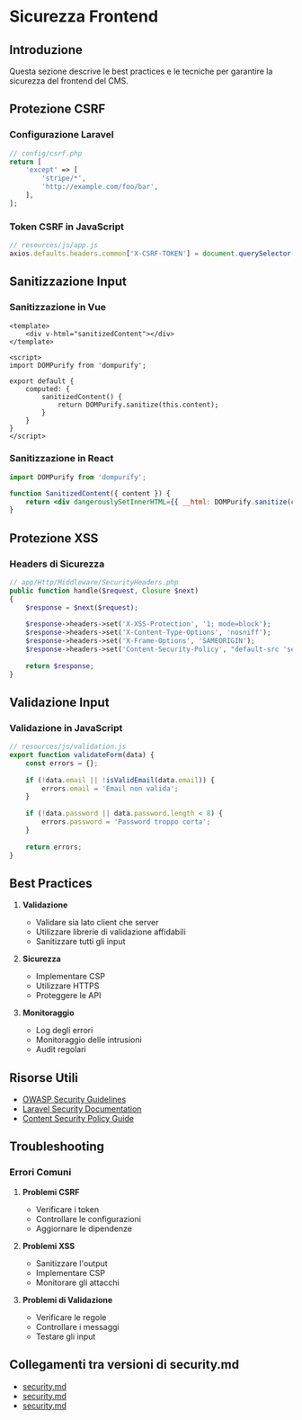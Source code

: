 # Sicurezza Frontend

## Introduzione

Questa sezione descrive le best practices e le tecniche per garantire la sicurezza del frontend del CMS.

## Protezione CSRF

### Configurazione Laravel
```php
// config/csrf.php
return [
    'except' => [
        'stripe/*',
        'http://example.com/foo/bar',
    ],
];
```

### Token CSRF in JavaScript
```javascript
// resources/js/app.js
axios.defaults.headers.common['X-CSRF-TOKEN'] = document.querySelector('meta[name="csrf-token"]').getAttribute('content');
```

## Sanitizzazione Input

### Sanitizzazione in Vue
```vue
<template>
    <div v-html="sanitizedContent"></div>
</template>

<script>
import DOMPurify from 'dompurify';

export default {
    computed: {
        sanitizedContent() {
            return DOMPurify.sanitize(this.content);
        }
    }
}
</script>
```

### Sanitizzazione in React
```jsx
import DOMPurify from 'dompurify';

function SanitizedContent({ content }) {
    return <div dangerouslySetInnerHTML={{ __html: DOMPurify.sanitize(content) }} />;
}
```

## Protezione XSS

### Headers di Sicurezza
```php
// app/Http/Middleware/SecurityHeaders.php
public function handle($request, Closure $next)
{
    $response = $next($request);
    
    $response->headers->set('X-XSS-Protection', '1; mode=block');
    $response->headers->set('X-Content-Type-Options', 'nosniff');
    $response->headers->set('X-Frame-Options', 'SAMEORIGIN');
    $response->headers->set('Content-Security-Policy', "default-src 'self'");
    
    return $response;
}
```

## Validazione Input

### Validazione in JavaScript
```javascript
// resources/js/validation.js
export function validateForm(data) {
    const errors = {};
    
    if (!data.email || !isValidEmail(data.email)) {
        errors.email = 'Email non valida';
    }
    
    if (!data.password || data.password.length < 8) {
        errors.password = 'Password troppo corta';
    }
    
    return errors;
}
```

## Best Practices

1. **Validazione**
   - Validare sia lato client che server
   - Utilizzare librerie di validazione affidabili
   - Sanitizzare tutti gli input

2. **Sicurezza**
   - Implementare CSP
   - Utilizzare HTTPS
   - Proteggere le API

3. **Monitoraggio**
   - Log degli errori
   - Monitoraggio delle intrusioni
   - Audit regolari

## Risorse Utili

- [OWASP Security Guidelines](https://owasp.org/www-project-top-ten/)
- [Laravel Security Documentation](https://laravel.com/project_docs/12.x/security)
- [Content Security Policy Guide](https://content-security-policy.com/)

## Troubleshooting

### Errori Comuni

1. **Problemi CSRF**
   - Verificare i token
   - Controllare le configurazioni
   - Aggiornare le dipendenze

2. **Problemi XSS**
   - Sanitizzare l'output
   - Implementare CSP
   - Monitorare gli attacchi

3. **Problemi di Validazione**
   - Verificare le regole
   - Controllare i messaggi
   - Testare gli input 

## Collegamenti tra versioni di security.md
* [security.md](laravel/Modules/Gdpr/project_docs/packages/security.md)
* [security.md](laravel/Modules/Cms/project_docs/frontoffice/security.md)
* [security.md](laravel/Themes/One/project_docs/security.md)

